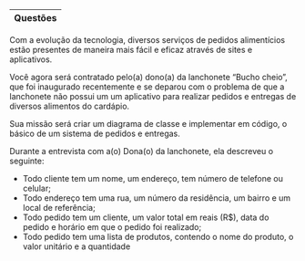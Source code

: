 | Questões |
| :---: | 

Com a evolução da tecnologia, diversos serviços de pedidos alimentícios estão presentes
de maneira mais fácil e eficaz através de sites e aplicativos.

Você agora será contratado pelo(a) dono(a) da lanchonete “Bucho cheio”, que foi
inaugurado recentemente e se deparou com o problema de que a lanchonete não possui
um um aplicativo para realizar pedidos e entregas de diversos alimentos do cardápio.

Sua missão será criar um diagrama de classe e implementar em código, o básico de um
sistema de pedidos e entregas.

Durante a entrevista com a(o) Dona(o) da lanchonete, ela descreveu o seguinte:
- Todo cliente tem um nome, um endereço, tem número de telefone ou celular;
- Todo endereço tem uma rua, um número da residência, um bairro e um local de
referência;
- Todo pedido tem um cliente, um valor total em reais (R$), data do pedido e horário
em que o pedido foi realizado;
- Todo pedido tem uma lista de produtos, contendo o nome do produto, o valor
unitário e a quantidade
